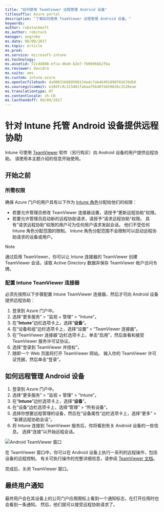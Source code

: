 ```yaml
---
title: "如何使用 TeamViewer 远程管理 Android 设备"
titlesuffix: Azure portal
description: "了解如何使用 TeamViewer 远程管理 Android 设备。"
keywords: 
author: robstackmsft
ms.author: robstack
manager: angrobe
ms.date: 08/09/2017
ms.topic: article
ms.prod: 
ms.service: microsoft-intune
ms.technology: 
ms.assetid: 72cdd888-efca-46e6-b2e7-fb9696bb2fba
ms.reviewer: davidra
ms.suite: ems
ms.custom: intune-azure
ms.openlocfilehash: da908316989598134edc7ab46491890f81676db6
ms.sourcegitcommit: e10dfc9c123401fabaaf5b487d459826c1510eae
ms.translationtype: HT
ms.contentlocale: zh-CN
ms.lasthandoff: 09/09/2017
---
```

# <a name="provide-remote-assistance-for-intune-managed-android-devices"></a>针对 Intune 托管 Android 设备提供远程协助

Intune 可使用 [TeamViewer](https://www.teamviewer.com) 软件（另行购买）向 Android 设备的用户提供远程协助。 请使用本主题介绍的信息开始使用。

## <a name="before-you-start"></a>开始之前

### <a name="required-permissions"></a>所需权限

确保 Azure 门户的用户具有以下作为 [Intune 角色](https://docs.microsoft.com/intune-azure/access-control/role-based-access-control)分配给他们的权限：
- 若要允许管理员修改 TeamViewer 连接器设置，请授予“更新远程协助”权限。
- 若要允许管理员启动新的远程协助请求，请授予“请求远程协助”权限。 具有“请求远程协助”权限的用户可为任何用户请求发起会话。 他们不受任何 Intune 角色分配范围的限制。 Intune 角色分配范围不会限制可以启动远程协助请求的设备或用户。

>[!NOTE]
>通过启用 TeamViewer，你可以让 Intune 连接器的 TeamViewer 创建 TeamViewer 会话，读取 Active Directory 数据并保存 TeamViewer 帐户访问令牌。

### <a name="configure-the-intune-teamviewer-connector"></a>配置 Intune TeamViewer 连接器

必须先按照以下步骤配置 Intune TeamViewer 连接器，然后才可向 Android 设备提供远程协助：


1. 登录到 Azure 门户中。
2. 选择“更多服务” > “监视 + 管理” > “Intune”。
3. 在“**Intune**”边栏选项卡上，选择“**设备**”。
4. 在“设备和组”边栏选项卡上，选择“设置” > “TeamViewer 连接器”。
5. 在“TeamViewer 连接器”边栏选项卡上，单击“启用”，然后查看和接受 TeamViewer 服务许可证协议。
6. 选择“登录到 TeamViewer 并授权”。
7. 随即一个 Web 页面将打开 TeamViewer 网站。 输入你的 TeamViewer 许可证凭据，然后单击“登录”。


## <a name="how-to-remotely-administer-an-android-device"></a>如何远程管理 Android 设备

1. 登录到 Azure 门户中。
2. 选择“更多服务” > “监视 + 管理” > “Intune”。
3. 在“**Intune**”边栏选项卡上，选择“**设备**”。
4. 在“设备”边栏选项卡上，选择“管理” > “所有设备”。
5. 选择你想要远程管理的设备，然后在“设备属性”边栏选项卡上，选择“更多” > “新建远程协助会话”。
6. 将 Intune 连接到 TeamViewer 服务后，你将看到有关 Android 设备的一些信息。 选择“连接”以开始远程会话。

![Android TeamViewer 窗口](./media/android-teamviewer.png)

在 TeamViewer 窗口中，你可以在 Android 设备上执行一系列的远程操作，包括设备的远程控制。 有关可执行操作的完整详细信息，请参阅 [TeamViewer 文档](https://www.teamviewer.com/support/documents/)。

完成后，关闭 TeamViewer 窗口。

## <a name="end-user-notifications"></a>最终用户通知

最终用户会在其设备上的公司门户应用图标上看到一个通知标志，在打开应用时也会看到一条通知。 然后，他们就可以接受远程协助请求了。

